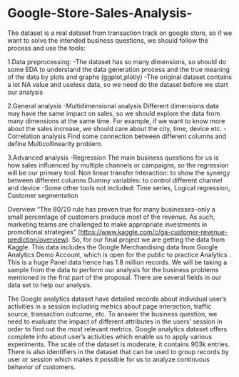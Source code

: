 # Google-Store-Sales-Analysis-

The dataset is a real dataset from transaction track on google store, so if we want to solve the intended business questions, we should follow the process and use the tools:

1.Data preprocessing:
-The dataset has so many dimensions, so should do some EDA to understand the data generation process and the true meaning of the data by plots and graphs (ggplot,plotly)
-The original dataset contains a lot NA value and useless data, so we need do the dataset before we start our analysis 

2.General analysis
-Multidimensional analysis
Different dimensions data may have the same impact on sales, so we should explore the data from many dimensions at the same time. For example, if we want to know more about the sales increase, we should care about the city, time, device etc.
-Correlation analysis
Find some connection between different columns and define Multicollinearity  problem.

3.Advanced analysis
-Regression
The main business questions for us is how sales influenced by multiple channels or campaigns, so the regression will be our primary tool:
Non linear transfer
Interaction: to show the synergy between different columns
Dummy variables: to control different channel and device
-Some other tools not included:
Time series, Logical regression, Customer segmentation

Overview
“The 80/20 rule has proven true for many businesses–only a small percentage of customers produce most of the revenue. As such, marketing teams are challenged to make appropriate investments in promotional strategies” (https://www.kaggle.com/c/ga-customer-revenue-prediction/overview). So, for our final project we are getting the data from Kaggle. This data includes the Google Merchandising data from Google Analytics Demo Account, which is open for the public to practice Analytics . This is a huge Panel data hence has 1.8 million records. We will be taking a sample from the data to perform our analysis for the business problems mentioned in the first part of the proposal. There are several fields in our data set to help our analysis.

The Google analytics dataset have detailed records about individual user’s activities in a session including metrics about page interaction, traffic source, transaction outcome, etc. To answer the business question, we need to evaluate the impact of different attributes in the users’ session in order to find out the most relevant metrics. Google analytics dataset offers complete info about user’s activities which enable us to apply various experiments. The scale of the dataset is moderate, it contains 903k entries. There is also identifiers in the dataset that can be used to group records by user or session which makes it possible for us to analyze continuous behavior of customers.




